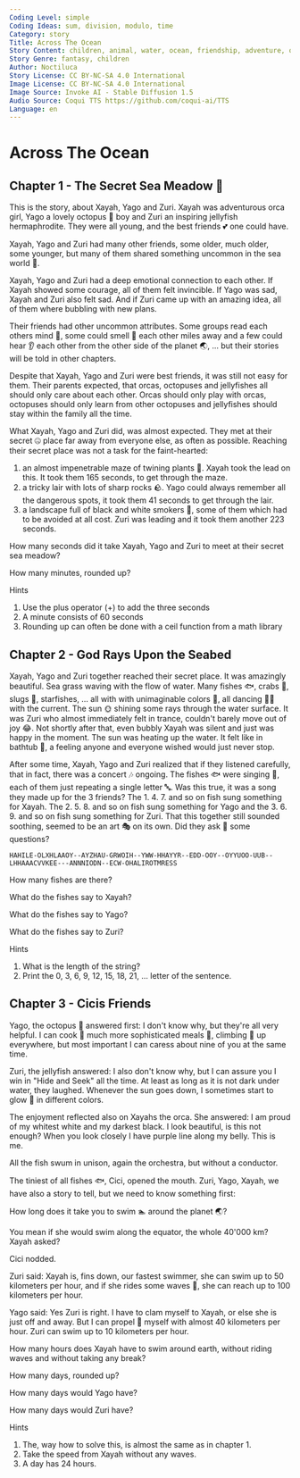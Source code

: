 ```yaml
---
Coding Level: simple
Coding Ideas: sum, division, modulo, time
Category: story
Title: Across The Ocean
Story Content: children, animal, water, ocean, friendship, adventure, orca, jellyfish, octopus
Story Genre: fantasy, children
Author: Noctiluca
Story License: CC BY-NC-SA 4.0 International
Image License: CC BY-NC-SA 4.0 International
Image Source: Invoke AI - Stable Diffusion 1.5
Audio Source: Coqui TTS https://github.com/coqui-ai/TTS
Language: en
---
```


# Across The Ocean

## Chapter 1 - The Secret Sea Meadow 🌿

This is the story, about Xayah, Yago and Zuri. Xayah was adventurous orca girl,
Yago a lovely octopus 🐙 boy and Zuri an inspiring jellyfish hermaphrodite. They
were all young, and the best friends 💕 one could have.

Xayah, Yago and Zuri had many other friends, some older, much older, some
younger, but many of them shared something uncommon in the sea world 🌊.

Xayah, Yago and Zuri had a deep emotional connection to each other. If Xayah
showed some courage, all of them felt invincible. If Yago was sad, Xayah and
Zuri also felt sad. And if Zuri came up with an amazing idea, all of them where
bubbling with new plans.

Their friends had other uncommon attributes. Some groups read each others mind
🧠, some could smell 👃 each other miles away and a few could hear 👂 each other
from the other side of the planet 🌏, ... but their stories will be told in
other chapters.

Despite that Xayah, Yago and Zuri were best friends, it was still not easy for
them. Their parents expected, that orcas, octopuses and jellyfishes all should
only care about each other. Orcas should only play with orcas, octopuses should
only learn from other octopuses and jellyfishes should stay within the family
all the time.

What Xayah, Yago and Zuri did, was almost expected. They met at their secret 🤐
place far away from everyone else, as often as possible. Reaching their secret
place was not a task for the faint-hearted:

1. an almost impenetrable maze of twining plants 🌱. Xayah
took the lead on this. It took them 165 seconds, to get through the maze.
2. a tricky lair with lots of sharp rocks 🪨. Yago could always
remember all the dangerous spots, it took them 41 seconds to get through the
lair.
3. a landscape full of black and white smokers 🌋, some of them
which had to be avoided at all cost. Zuri was leading and it took them another
223 seconds.

How many seconds did it take Xayah, Yago and Zuri to meet at their secret sea
meadow?

<div data-solution="429"></div>

How many minutes, rounded up?

<div data-solution="8"></div>

Hints

1. Use the plus operator (+) to add the three seconds
2. A minute consists of 60 seconds
3. Rounding up can often be done with a ceil function from a math library

## Chapter 2 - God Rays Upon the Seabed

Xayah, Yago and Zuri together reached their secret place. It was amazingly
beautiful. Sea grass waving with the flow of water. Many fishes 🐟, crabs 🦀,
slugs 🐌, starfishes, ... all with with unimaginable colors 🌈, all dancing 🕺💃
with the current. The sun 🌞 shining some rays through the water surface. It was
Zuri who almost immediately felt in trance, couldn't barely move out of joy 😂.
Not shortly after that, even bubbly Xayah was silent and just was
happy in the moment. The sun was heating up the water. It felt like in bathtub
🛁, a feeling anyone and everyone wished would just never stop.

After some time, Xayah, Yago and Zuri realized that if they listened carefully,
that in fact, there was a concert 🎶 ongoing. The fishes 🐟 were singing 🎤,
each of them just repeating a single letter 🔤. Was this true, it was a song
they made up for the 3 friends? The 1. 4. 7. and so on fish sung something for
Xayah. The 2. 5. 8. and so on fish sung something for Yago and the 3. 6. 9. and
so on fish sung something for Zuri. That this together still sounded soothing,
seemed to be an art 🎭 on its own. Did they ask 🙋 some questions?

`HAHILE-OLXHLAAOY--AYZHAU-GRWOIH--YWW-HHAYYR--EDD-OOY--OYYUOO-UUB--LHHAAACVVKEE---ANNNIODN--ECW-OHALIROTMRESS`

How many fishes are there?

<div data-solution="108"></div>

What do the fishes say to Xayah?

<div data-solution="HI-XAYAH-WHY-ARE-YOU-BLACK-AND-WHITE"></div>

What do the fishes say to Yago?

<div data-solution="ALOHA-YAGO-WHY-DO-YOU-HAVE-NINE-ARMS"></div>

What do the fishes say to Zuri?

<div data-solution="HELLO-ZURI-WHY-DO-YOU-HAVE-NO-COLORS"></div>

Hints

1. What is the length of the string?
2. Print the 0, 3, 6, 9, 12, 15, 18, 21, ... letter of the sentence.

## Chapter 3 - Cicis Friends

Yago, the octopus 🐙 answered first: I don't know why, but they're all very
helpful. I can cook 🍳 much more sophisticated meals 🍜, climbing 🧗 up
everywhere, but most important I can caress about nine of you at the same time.

Zuri, the jellyfish answered: I also don't know why, but I can assure you I win
in "Hide and Seek" all the time. At least as long as it is not dark under water,
they laughed. Whenever the sun goes down, I sometimes start to glow 🌟 in
different colors.

The enjoyment reflected also on Xayahs the orca. She answered: I am proud of my
whitest white and my darkest black. I look beautiful, is this not enough? When
you look closely I have purple line along my belly. This is me.

All the fish swum in unison, again the orchestra, but without a conductor.

The tiniest of all fishes 🐟, Cici, opened the mouth. Zuri, Yago, Xayah, we have
also a story to tell, but we need to know something first:

How long does it take you to swim 🏊 around the planet 🌏?

You mean if she would swim along the equator, the whole 40'000 km? Xayah asked?

Cici nodded.

Zuri said: Xayah is, fins down, our fastest swimmer, she can swim up to 50
kilometers per hour, and if she rides some waves 🌊, she can reach up to 100
kilometers per hour.

Yago said: Yes Zuri is right. I have to clam myself to Xayah, or else she is
just off and away. But I can propel 🚀 myself with almost 40 kilometers per
hour. Zuri can swim up to 10 kilometers per hour.

How many hours does Xayah have to swim around earth, without riding waves and
without taking any break?

<div data-solution="800"></div>

How many days, rounded up?

<div data-solution="34"></div>

How many days would Yago have?

<div data-solution="42"></div>

How many days would Zuri have?

<div data-solution="167"></div>

Hints

1. The, way how to solve this, is almost the same as in chapter 1.
2. Take the speed from Xayah without any waves.
3. A day has 24 hours.
